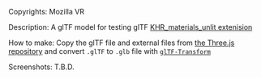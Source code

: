 Copyrights: Mozilla VR

Description: A glTF model for testing glTF [KHR_materials_unlit extenision](https://github.com/KhronosGroup/glTF/tree/master/extensions/2.0/Khronos/KHR_materials_unlit)

How to make: Copy the glTF file and external files from [the Three.js repository](https://github.com/mrdoob/three.js/tree/dev/examples/models/gltf/BotSkinned/glTF-MaterialsUnlit) and convert `.glTF` to `.glb` file with [`glTF-Transform`](https://github.com/donmccurdy/glTF-Transform)

Screenshots: T.B.D.
